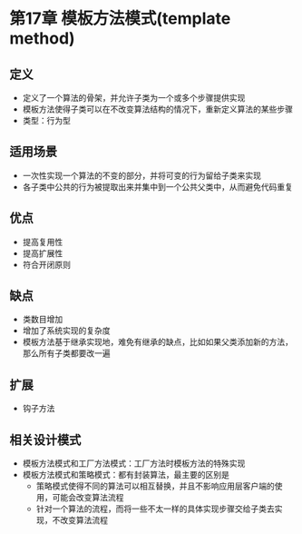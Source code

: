 # 第17章 模板方法模式(template method)

## 定义
+ 定义了一个算法的骨架，并允许子类为一个或多个步骤提供实现
+ 模板方法使得子类可以在不改变算法结构的情况下，重新定义算法的某些步骤
+ 类型：行为型

## 适用场景
+ 一次性实现一个算法的不变的部分，并将可变的行为留给子类来实现
+ 各子类中公共的行为被提取出来并集中到一个公共父类中，从而避免代码重复

## 优点
+ 提高复用性
+ 提高扩展性
+ 符合开闭原则

## 缺点
+ 类数目增加
+ 增加了系统实现的复杂度
+ 模板方法基于继承实现地，难免有继承的缺点，比如如果父类添加新的方法，那么所有子类都要改一遍

## 扩展
+ 钩子方法

## 相关设计模式
+ 模板方法模式和工厂方法模式：工厂方法时模板方法的特殊实现
+ 模板方法模式和策略模式：都有封装算法，最主要的区别是
  + 策略模式使得不同的算法可以相互替换，并且不影响应用层客户端的使用，可能会改变算法流程
  + 针对一个算法的流程，而将一些不太一样的具体实现步骤交给子类去实现，不改变算法流程